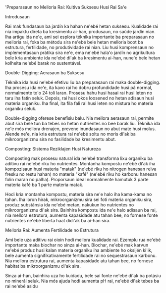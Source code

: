 'Preparasaun no Melloria Rai: Kultiva Suksesu Husi Rai Sa'e

Introdusaun

Rai mak fundasaun ba jardín ka hahan ne'ebé hetan suksesu. Kualidade rai nia impaktu direta ba kresimentu ai-han, produsaun, no saúde jardín nian. Iha artigu ida ne'e, ami sei esplora téknika importante ba preparasaun no melloria rai, foka ba métodu sira ne'ebé bele hetan melloria boot ba estrutura, fertilidade, no produtividade rai nian. Liu husi komprensaun no implementasaun prátika sira ne'e, ema ne'ebé hala'o jardín no agrikultura bele kria ambiente ida ne'ebé di'ak ba kresimentu ai-han, nune'e bele hetan kolheita ne'ebé barak no sustentável.

Double-Digging: Aerasaun ba Suksesu

Téknika ida husi ne'ebé efetivu liu ba preparasaun rai maka double-digging. Iha prosesu ida ne'e, ita kavo rai ho dobru profundidade husi pá normal, normalmente to'o 24 toli laran. Prosesu hahu husi hasai rai husi leten no taru iha fatin seluk. Depois, rai husi okos loosened no hetan adisaun husi materia organiku. Iha final, ita fila fali rai husi leten no mistura ho materia organiku seluk.

Double-digging oferese benefísiu balu. Nia mellora aerasaun rai, permite abut sira bele tun ba tebes no hetan nutrientes no bee barak liu. Téknika ida ne'e mós mellora drenajen, prevene inundasaun no abut mate husi molus. Alende ne'e, nia kria estrutura rai ne'ebé soltu no moris di'ak ba mikroorganizmu sira no fasilidade ba kresimentu abut.

Composting: Sistema Reziklajen Husi Natureza

Composting mak prosesu natural ida ne'ebé transforma lixu organiku ba aditivu rai ne'ebé riku ho nutrientes. Montanha kompostu ne'ebé di'ak iha kompozisaun husi materia "matak" (ne'ebé riku ho nitrogen hanesan relva fresku no restu hahan) no materia "kafé" (ne'ebé riku ho karbonu hanesan folin maran no palha). Proporsaun ideal normalmente hamutuk 3 parte materia kafé ba 1 parte materia matak.

Hodi kria montanha kompostu, materia sira ne'e halo iha kama-kama no tahan. Iha loron hirak, mikroorganizmu sira sei foti materia organiku sira, produz substánsia ida ne'ebé metan, nakukun ho nutrientes no mikroorganizmu di'ak sira. Bainhira kompostu ida ne'e halo adisaun ba rai, nia mellora estrutura, aumenta kapasidade atu tahan bee, no fornese fonte nutrientes ne'ebé liberta haat didi'ak ba ai-han sira.

Melloria Rai: Aumenta Fertilidade no Estrutura

Ami bele uza aditivu rai oioin hodi mellora kualidade rai. Ezemplu rua ne'ebé importante maka biochar no sinza ai-han. Biochar, ne'ebé mak karvun ne'ebé produz husi kalan materia organiku iha ambiente ho oksijén ki'ik, bele aumenta signifikativamente fertilidade rai no sequestrasaun karbonu. Nia mellora estrutura rai, aumenta kapasidade atu tahan bee, no fornese habitat ba mikroorganizmu di'ak sira.

Sinza ai-han, bainhira uza ho kuidadu, bele sai fonte ne'ebé di'ak ba potásiu no minerál seluk. Nia mós ajuda hodi aumenta pH rai, ne'ebé di'ak tebes ba rai ne'ebé asidu